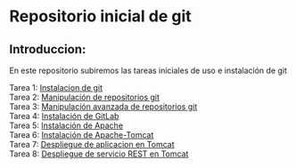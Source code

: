 # Repositorio inicial de git 

## Introduccion: 
En este repositorio subiremos las tareas iniciales de uso e instalación de git

Tarea 1: [Instalacion de git](instalacion.MD)  
Tarea 2: [Manipulación de repositorios git](manipulacion.MD)  
Tarea 3: [Manipulación avanzada de repositorios git](manipulacionAvanzada.MD)  
Tarea 4: [Instalación de GitLab](instalacionGitLab.MD)  
Tarea 5: [Instalación de Apache](instalacionApache.MD)  
Tarea 6: [Instalación de Apache-Tomcat](instalacionTomcat.MD)   
Tarea 7: [Despliegue de aplicacion en Tomcat](despliegueTomcat.MD)   
Tarea 8: [Despliegue de servicio REST en Tomcat](despliegueTomcat2.MD)   


